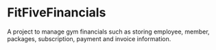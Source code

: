 # FitFiveFinancials
A project to manage gym financials such as storing employee, member, packages, subscription, payment and invoice information.
